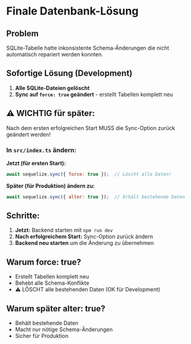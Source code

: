 # Finale Datenbank-Lösung

## Problem
SQLite-Tabelle hatte inkonsistente Schema-Änderungen die nicht automatisch repariert werden konnten.

## Sofortige Lösung (Development)
1. **Alle SQLite-Dateien gelöscht**
2. **Sync auf `force: true` geändert** - erstellt Tabellen komplett neu

## ⚠️ WICHTIG für später:

Nach dem ersten erfolgreichen Start MUSS die Sync-Option zurück geändert werden!

### In `src/index.ts` ändern:

**Jetzt (für ersten Start):**
```javascript
await sequelize.sync({ force: true });  // Löscht alle Daten!
```

**Später (für Produktion) ändern zu:**
```javascript
await sequelize.sync({ alter: true });  // Erhält bestehende Daten
```

## Schritte:

1. **Jetzt:** Backend starten mit `npm run dev`
2. **Nach erfolgreichem Start:** Sync-Option zurück ändern
3. **Backend neu starten** um die Änderung zu übernehmen

## Warum force: true?
- Erstellt Tabellen komplett neu
- Behebt alle Schema-Konflikte
- ⚠️ LÖSCHT alle bestehenden Daten (OK für Development)

## Warum später alter: true?
- Behält bestehende Daten
- Macht nur nötige Schema-Änderungen
- Sicher für Produktion